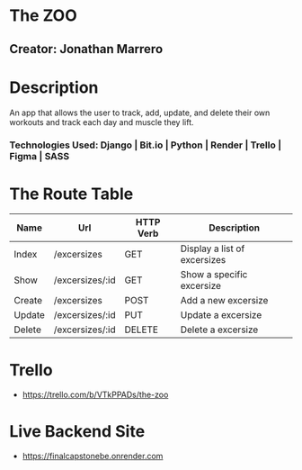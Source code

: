 # The ZOO

## Creator: Jonathan Marrero 

# Description
An app that allows the user to track, add, update, and delete their own workouts and track each day and muscle they lift.  

### Technologies Used: Django | Bit.io | Python | Render | Trello | Figma | SASS

# The Route Table

|Name|Url|HTTP Verb|Description|
|---|---|---|---|
|Index|/excersizes|GET|Display a list of excersizes|
|Show|/excersizes/:id|GET|Show a specific excersize|
|Create|/excersizes|POST|Add a new excersize|
|Update|/excersizes/:id|PUT|Update a excersize|
|Delete|/excersizes/:id|DELETE|Delete a excersize|

# Trello
- https://trello.com/b/VTkPPADs/the-zoo

# Live Backend Site 
- https://finalcapstonebe.onrender.com